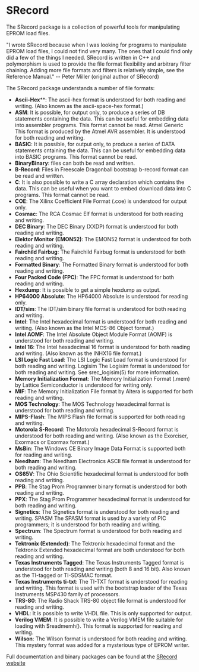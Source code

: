 # SRecord

The SRecord package is a collection of powerful tools for manipulating EPROM load files.

"I wrote SRecord because when I was looking for programs to manipulate EPROM load files, I could not find very many. The ones that I could find only did a few of the things I needed. SRecord is written in C++ and polymorphism is used to provide the file format flexibility and arbitrary filter chaining. Adding more file formats and filters is relatively simple, see the Reference Manual." -- Peter Miller (original author of SRecord)

The SRecord package understands a number of file formats:

* **Ascii-Hex****: The ascii-hex format is understood for both reading and writing. (Also known as the ascii-space-hex format.)
* **ASM**: It is possible, for output only, to produce a series of DB statements containing the data. This can be useful for embedding data into assembler programs. This format cannot be read. Atmel Generic This format is produced by the Atmel AVR assembler. It is understood for both reading and writing.
* **BASIC**: It is possible, for output only, to produce a series of DATA statements cntaining the data. This can be useful for embedding data into BASIC programs. This format cannot be read.
* **BinaryBinary**: files can both be read and written.
* **B-Record**: Files in Freescale Dragonball bootstrap b-record format can be read and written.
* **C**: It is also possible to write a C array declaration which contains the data. This can be useful when you want to embed download data into C programs. This format cannot be read.
* **COE**: The Xilinx Coefficient File Format (.coe) is understood for output only.
* **Cosmac**: The RCA Cosmac Elf format is understood for both reading and writing.
* **DEC Binary**: The DEC Binary (XXDP) format is understood for both reading and writing.
* **Elektor Monitor (EMON52)**: The EMON52 format is understood for both reading and writing.
* **Fairchild Fairbug**: The Fairchild Fairbug format is understood for both reading and writing.
* **Formatted Binary**: The Formatted Binary format is understood for both reading and writing.
* **Four Packed Code (FPC)**: The FPC format is understood for both reading and writing.
* **Hexdump**: It is possible to get a simple hexdump as output.
* **HP64000 Absolute**: The HP64000 Absolute is understood for reading only.
* **IDT/sim**: The IDT/sim binary file format is understood for both reading and writing.
* **Intel**: The Intel hexadecimal format is understood for both reading and writing. (Also known as the Intel MCS-86 Object format.)
* **Intel AOMF**: The Intel Absolute Object Module Format (AOMF) is understood for both reading and writing.
* **Intel 16**:  The Intel hexadecimal 16 format is understood for both reading and writing. (Also known as the INHX16 file format.)
* **LSI Logic Fast Load**: The LSI Logic Fast Load format is understood for both reading and writing. Logisim The Logisim format is understood for both reading and writing. See srec_logisim(5) for more information.
* **Memory Initialization Format**: The Memory Initialization Format (.mem) by Lattice Semiconductor is understood for writing only.
* **MIF**: The Memory Initialization File format by Altera is supported for both reading and writing.
* **MOS Technology**: The MOS Technology hexadecimal format is understood for both reading and writing.
* **MIPS-Flash**: The MIPS Flash file format is supported for both reading and writing.
* **Motorola S-Record**: The Motorola hexadecimal S-Record format is understood for both reading and writing. (Also known as the Exorciser, Exormacs or Exormax format.)
* **MsBin**: The Windows CE Binary Image Data Format is supported both for reading and writing.
* **Needham**: The Needham Electronics ASCII file format is understood for both reading and writing.
* **OS65V**: The Ohio Scientific hexadecimal format is understood for both reading and writing.
* **PPB**: The Stag Prom Programmer binary format is understood for both reading and writing.
* **PPX**: The Stag Prom Programmer hexadecimal format is understood for both reading and writing.
* **Signetics**: The Signetics format is understood for both reading and writing.
SPASM The SPASM format is used by a variety of PIC programmers; it is understood for both reading and writing.
* **Spectrum**: The Spectrum format is understood for both reading and writing.
* **Tektronix (Extended)**: The Tektronix hexadecimal format and the Tektronix Extended hexadecimal format are both understood for both reading and writing.
* **Texas Instruments Tagged**: The Texas Instruments Tagged format is understood for both reading and writing (both 8 and 16 bit). Also known as the TI-tagged or TI-SDSMAC format.
* **Texas Instruments ti-txt**: The TI-TXT format is understood for reading and writing. This format is used with the bootstrap loader of the Texas Instruments MSP430 family of processors.
* **TRS-80**: The Radio Shack TRS-80 object file format is understood for reading and writing.
* **VHDL**: It is possible to write VHDL file. This is only supported for output.
* **Verilog VMEM**: It is possible to write a Verilog VMEM file suitable for loading with $readmemh(). This format is supported for reading and writing.
* **Wilson**: The Wilson format is understood for both reading and writing. This mystery format was added for a mysterious type of EPROM writer.

Full documentation and binary packages can be found at the [SRecord website](https://srecord.sourceforge.net/)
